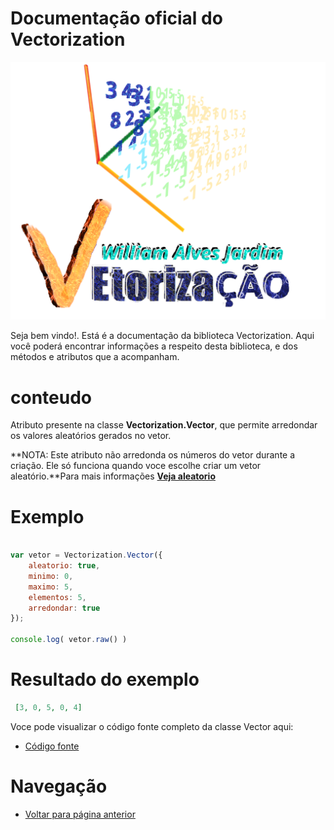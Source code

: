 # Documentação oficial do Vectorization
![Logo do projeto](https://github.com/WilliamJardim/Vectorization/blob/main/imagens/logo512x512.png)

Seja bem vindo!. Está é a documentação da biblioteca Vectorization.
Aqui você poderá encontrar informações a respeito desta biblioteca, e dos métodos e atributos que a acompanham.

# conteudo
Atributo presente na classe **Vectorization.Vector**, que permite arredondar os valores aleatórios gerados no vetor.

**NOTA: Este atributo não arredonda os números do vetor durante a criação. Ele só funciona quando voce escolhe criar um vetor aleatório.**Para mais informações **[Veja aleatorio](aleatorio.md)**

# Exemplo 
```javascript

var vetor = Vectorization.Vector({
    aleatorio: true, 
    minimo: 0, 
    maximo: 5, 
    elementos: 5, 
    arredondar: true 
});

console.log( vetor.raw() )

```

# Resultado do exemplo
```json
 [3, 0, 5, 0, 4]
```

Voce pode visualizar o código fonte completo da classe Vector aqui:
* [Código fonte](https://github.com/WilliamJardim/Vectorization/blob/main/src/Vector.js)

# Navegação
* [Voltar para página anterior](../page.md)